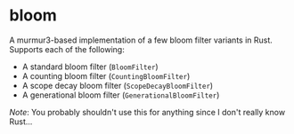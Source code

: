 # bloom
A murmur3-based implementation of a few bloom filter variants in Rust. Supports each of the following:

  * A standard bloom filter (`BloomFilter`)
  * A counting bloom filter (`CountingBloomFilter`)
  * A scope decay bloom filter (`ScopeDecayBloomFilter`)
  * A generational bloom filter (`GenerationalBloomFilter`)

_Note_: You probably shouldn't use this for anything since I don't really know Rust...
